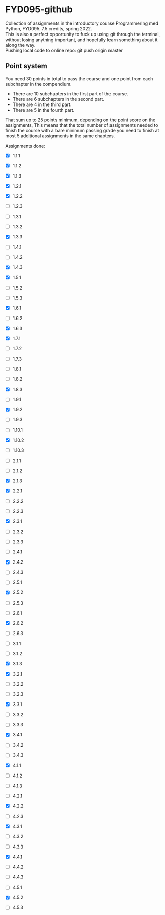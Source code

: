 # FYD095-github
Collection of assignments in the introductory course Programmering med Python, FYD095. 7.5 credits, spring 2022.\
This is also a perfect opportunity to fuck up using git through the terminal, without losing anything important, and hopefully learn something about it along the way.\
Pushing local code to online repo: git push origin master

## Point system
You need 30 points in total to pass the course and one point from each subchapter in the compendium.

* There are 10 subchapters in the first part of the course.
* There are 6 subchapters in the second part.
* There are 4 in the third part.
* There are 5 in the fourth part.

That sum up to 25 points minimum, depending on the point score on the assignments, This means that the total number of assignments needed to finish the course with a bare minimum passing grade you need to finish at most 5 additional assignments in the same chapters.

Assignments done:

- [x] 1.1.1
- [x] 1.1.2
- [x] 1.1.3 

- [x] 1.2.1
- [x] 1.2.2
- [ ] 1.2.3 

- [ ] 1.3.1
- [ ] 1.3.2
- [x] 1.3.3 

- [ ] 1.4.1
- [ ] 1.4.2
- [x] 1.4.3 

- [x] 1.5.1
- [ ] 1.5.2
- [ ] 1.5.3

- [x] 1.6.1
- [ ] 1.6.2
- [x] 1.6.3 

- [x] 1.7.1
- [ ] 1.7.2
- [ ] 1.7.3

- [ ] 1.8.1
- [ ] 1.8.2
- [x] 1.8.3

- [ ] 1.9.1
- [x] 1.9.2
- [ ] 1.9.3

- [ ] 1.10.1
- [x] 1.10.2
- [ ] 1.10.3

- [ ] 2.1.1
- [ ] 2.1.2
- [x] 2.1.3 

- [x] 2.2.1
- [ ] 2.2.2
- [ ] 2.2.3 

- [x] 2.3.1
- [ ] 2.3.2
- [ ] 2.3.3 

- [ ] 2.4.1
- [x] 2.4.2
- [ ] 2.4.3 

- [ ] 2.5.1
- [x] 2.5.2
- [ ] 2.5.3 

- [ ] 2.6.1
- [x] 2.6.2
- [ ] 2.6.3

- [ ] 3.1.1
- [ ] 3.1.2
- [x] 3.1.3 

- [x] 3.2.1
- [ ] 3.2.2
- [ ] 3.2.3 

- [x] 3.3.1
- [ ] 3.3.2
- [ ] 3.3.3 

- [x] 3.4.1
- [ ] 3.4.2
- [ ] 3.4.3 

- [x] 4.1.1
- [ ] 4.1.2
- [ ] 4.1.3 

- [ ] 4.2.1
- [x] 4.2.2
- [ ] 4.2.3 

- [x] 4.3.1
- [ ] 4.3.2
- [ ] 4.3.3 

- [x] 4.4.1
- [ ] 4.4.2
- [ ] 4.4.3 

- [ ] 4.5.1
- [x] 4.5.2
- [ ] 4.5.3